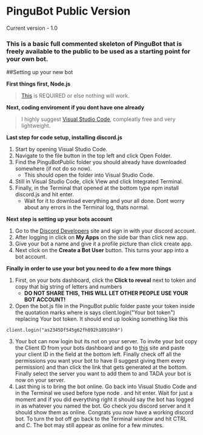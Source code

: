 # PinguBot Public Version
Current version - 1.0

### This is a basic full commented skeleton of PinguBot that is freely available to the public to be used as a starting point for your own bot.


##Setting up your new bot

**First things first, Node.js**
>[This](https://nodejs.org/en/) is REQUIRED or else nothing will work. 

**Next, coding enviroment if you dont have one already**
>I highly suggest [Visual Studio Code](https://code.visualstudio.com/), compleatly free and very lightweight. 

**Last step for code setup, installing discord.js**
1. Start by opening Visual Studio Code.
2. Navigate to the file button in the top left and click Open Folder. 
3. Find the PinguBotPublic folder you should already have downloaded somewhere (if not do so now).
   * This should open the folder into Visual Studio Code.
4. Still in Visual Studio Code, click View and click Integrated Terminal.
5. Finally, in the Terminal that opened at the bottom type npm install discord.js and hit enter.
   * Wait for it to download everything and your all done. Dont worry about any errors in the Terminal log, thats normal.
   
**Next step is setting up your bots account**
1. Go to the [Discord Developers](https://discordapp.com/developers/docs/intro) site and sign in with your discord account.
2. After logging in click on **My Apps** on the side bar than click new app.
3. Give your bot a name and give it a profile picture than click create app.
4. Next click on the **Create a Bot User** button. This turns your app into a bot account.

**Finally in order to use your bot you need to do a few more things**
1. First, on your bots dashboard, click the **Click to reveal** next to token and copy that big string of letters and numbers
   * **DO NOT SHARE THIS, THIS WILL LET OTHER PEOPLE USE YOUR BOT ACCOUNT!**
2. Open the bot.js file in the PinguBot public folder paste your token inside the quotation marks where is says client.login("Your bot token") replacing Your bot token. It should end up looking something like this
```
client.login("as2345Df545g62fh892h18918h9")
```
3. Your bot can now login but its not on your server. To invite your bot copy the Client ID from your bots dashboard and go to [this](https://discordapi.com/permissions.html) site and paste your client ID in the field at the bottom left. Finally check off all the permissions you want your bot to have (I suggest giving them every permission) and than click the link that gets generated at the bottom. Finally select the server you want to add them to and TADA your bot is now on your server.
4. Last thing is to bring the bot online. Go back into Visual Studio Code and in the Terminal we used before type node . and hit enter. Wait for just a moment and if you did everything right it should say the bot has logged in as whatever you named the bot. Go check you discord server and it should show them as online. Congrats you now have a working discord bot. To turn the bot off go back to the Terminal window and hit CTRL and C. The bot may still appear as online for a few minutes.

